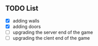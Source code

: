 TODO List
---------

- [x] adding walls
- [x] adding doors
- [ ] upgrading the server end of the game
- [ ] upgrading the clent end of the game
